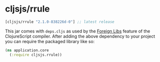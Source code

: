 # cljsjs/rrule

[](dependency)
```clojure
[cljsjs/rrule "2.1.0-838226d-0"] ;; latest release
```
[](/dependency)

This jar comes with `deps.cljs` as used by the [Foreign Libs][flibs] feature
of the ClojureScript compiler. After adding the above dependency to your project
you can require the packaged library like so:

```clojure
(ns application.core
  (:require cljsjs.rrule))
```

[flibs]: https://clojurescript.org/reference/packaging-foreign-deps
